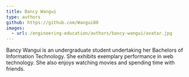 ```yaml
---
title: Bancy Wangui
type: authors
github: https://github.com/Wangui80
images:
  - url: /engineering-education/authors/bancy-wangui/avatar.jpg
---
```

Bancy Wangui is an undergraduate student undertaking her Bachelors of Information Technology. She exhibits exemplary performance in web technology. She also enjoys watching movies and spending time with friends.


